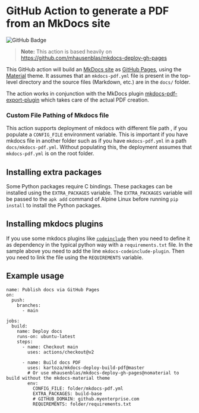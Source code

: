 # GitHub Action to generate a PDF from an MkDocs site

![GitHub Badge](https://github.com/kartoza/mkdocs-deploy-build-pdf/workflows/Build/badge.svg)

> **Note:** This action is based heavily on https://github.com/mhausenblas/mkdocs-deploy-gh-pages

This GitHub action will build an [MkDocs site](https://www.mkdocs.org/) as [GitHub Pages](https://pages.github.com/), using the [Material](https://github.com/squidfunk/mkdocs-material) theme. It assumes that an `mkdocs-pdf.yml` file is present in the top-level directory and the source files (Markdown, etc.) are in the `docs/` folder. 

The action works in conjunction with the MkDocs plugin [mkdocs-pdf-export-plugin](https://github.com/zhaoterryy/mkdocs-pdf-export-plugin) which takes care of the actual PDF creation.

### Custom File Pathing of Mkdocs file

This action supports deployment of mkdocs with different file path , if you populate a `CONFIG_FILE` environment variable. This is important if you have mkdocs file in another folder such as if you have `mkdocs-pdf.yml` in a path `docs/mkdocs-pdf.yml`. Without populating this, the deployment assumes that `mkdocs-pdf.yml` is on the root folder.

## Installing extra packages

Some Python packages require C bindings. These packages can be installed using the `EXTRA_PACKAGES` variable. The `EXTRA_PACKAGES` variable will be passed to the `apk add` command of Alpine Linux before running `pip install` to install the Python packages.

## Installing mkdocs plugins

If you use some mkdocs plugins like [`codeinclude`](https://github.com/rnorth/mkdocs-codeinclude-plugin) then you need to define it as dependency in the typical python way with a `requirements.txt` file. In the sample above you need to add the line `mkdocs-codeinclude-plugin`. Then you need to link the file using the `REQUIREMENTS` variable.

## Example usage

```shell
name: Publish docs via GitHub Pages
on:
  push:
    branches:
      - main

jobs:
  build:
    name: Deploy docs
    runs-on: ubuntu-latest
    steps:
      - name: Checkout main
        uses: actions/checkout@v2

      - name: Build docs PDF
        uses: kartoza/mkdocs-deploy-build-pdf@master
        # Or use mhausenblas/mkdocs-deploy-gh-pages@nomaterial to build without the mkdocs-material theme
        env:
          CONFIG_FILE: folder/mkdocs-pdf.yml
          EXTRA_PACKAGES: build-base
          # GITHUB_DOMAIN: github.myenterprise.com
          REQUIREMENTS: folder/requirements.txt
```

